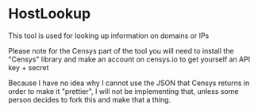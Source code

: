 # HostLookup
This tool is used for looking up information on domains or IPs

Please note for the Censys part of the tool you will need to install the "Censys" library and make an account on censys.io to get yourself an API key + secret

Because I have no idea why I cannot use the JSON that Censys returns in order to make it "prettier", I will not be implementing that, unless some person decides to fork this and make that a thing.
